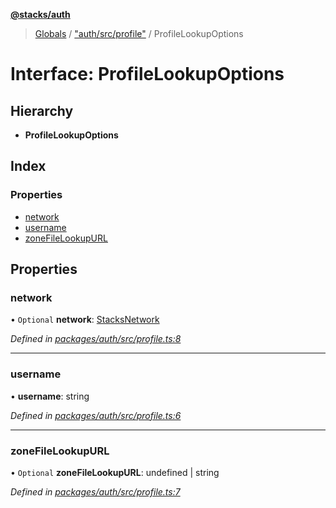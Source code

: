 **[@stacks/auth](../README.md)**

> [Globals](../globals.md) / ["auth/src/profile"](../modules/_auth_src_profile_.md) / ProfileLookupOptions

# Interface: ProfileLookupOptions

## Hierarchy

- **ProfileLookupOptions**

## Index

### Properties

- [network](_auth_src_profile_.profilelookupoptions.md#network)
- [username](_auth_src_profile_.profilelookupoptions.md#username)
- [zoneFileLookupURL](_auth_src_profile_.profilelookupoptions.md#zonefilelookupurl)

## Properties

### network

• `Optional` **network**: [StacksNetwork](_network_src_index_.stacksnetwork.md)

_Defined in [packages/auth/src/profile.ts:8](https://github.com/blockstack/blockstack.js/blob/26419086/packages/auth/src/profile.ts#L8)_

---

### username

• **username**: string

_Defined in [packages/auth/src/profile.ts:6](https://github.com/blockstack/blockstack.js/blob/26419086/packages/auth/src/profile.ts#L6)_

---

### zoneFileLookupURL

• `Optional` **zoneFileLookupURL**: undefined \| string

_Defined in [packages/auth/src/profile.ts:7](https://github.com/blockstack/blockstack.js/blob/26419086/packages/auth/src/profile.ts#L7)_
